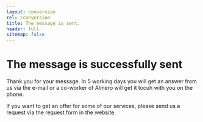 ```yaml
---
layout: conversion
rel: /conversion
title: The message is sent.
header: full
sitemap: false
---
```

# The message is successfully sent
Thank you for your message. In 5 working days you will get an answer from us via the e-mail or a co-worker of Almero will get it tocuh with you on the phone.

If you want to get an offer for some of our services, please send us a request via the request form in the website. 
